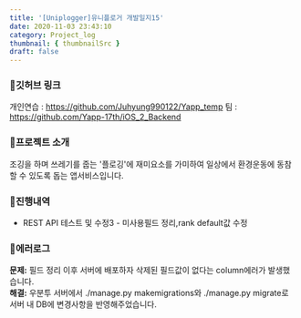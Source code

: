 ```yaml
---
title: '[Uniplogger]유니플로거 개발일지15'
date: 2020-11-03 23:43:10
category: Project_log
thumbnail: { thumbnailSrc }
draft: false
---
```

### 🎯깃허브 링크 
개인연습 : https://github.com/Juhyung990122/Yapp_temp
팀 : https://github.com/Yapp-17th/iOS_2_Backend

### 🎯프로젝트 소개 
조깅을 하며 쓰레기를 줍는 '플로깅'에 재미요소를 가미하여 
일상에서 환경운동에 동참할 수 있도록 돕는 앱서비스입니다.

### 🎯진행내역
- REST API 테스트 및 수정3 - 미사용필드 정리,rank default값 수정

### 🎯에러로그
**문제:** 필드 정리 이후 서버에 배포하자 삭제된 필드값이 없다는 column에러가 발생했습니다.<br>
**해결:** 우분투 서버에서 ./manage.py makemigrations와 ./manage.py migrate로 서버 내 DB에 변경사항을 반영해주었습니다.

